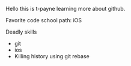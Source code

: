 Hello this is t-payne learning more about github.

Favorite code school path:
iOS

Deadly skills
* git
* ios
* Killing history using git rebase

